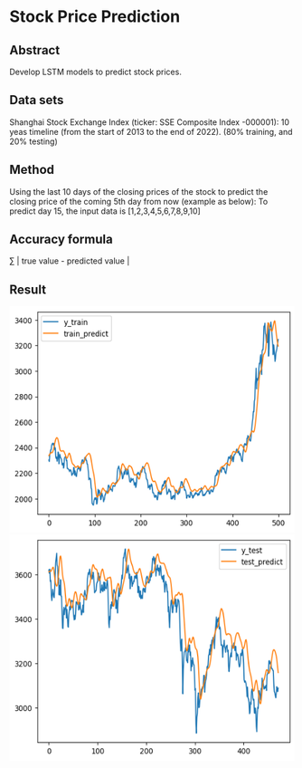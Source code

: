 # Stock Price Prediction

## Abstract  
  Develop LSTM models to predict stock prices.

## Data sets
  Shanghai Stock Exchange Index (ticker: SSE Composite Index -000001): 10 yeas timeline (from the start of 2013 to the end of 2022). 
  (80% training, and 20% testing)

## Method
  Using the last 10 days of the closing prices of the stock to predict the closing price of the coming 5th day from now (example as below):
  To predict day 15, the input data is [1,2,3,4,5,6,7,8,9,10]

## Accuracy formula
  ∑ | true value - predicted value | 

## Result

<div align="center">
  <img src="./r1.png" height="400">
  <img src="./r2.png" height="400">
</div>
